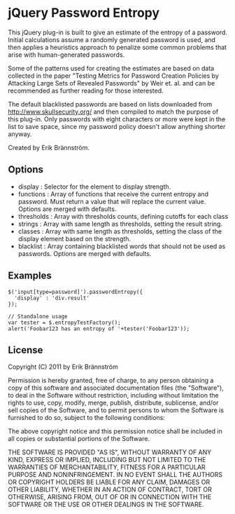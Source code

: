 jQuery Password Entropy
=======================

This jQuery plug-in is built to give an estimate of the entropy of a password.
Initial calculations assume a randomly generated password is used, and then
applies a heuristics approach to penalize some common problems that arise
with human-generated passwords.

Some of the patterns used for creating the estimates are based on data collected
in the paper "Testing Metrics for Password Creation Policies by Attacking Large 
Sets of Revealed Passwords" by Weir et. al. and can be recommended as further
reading for those interested.

The default blacklisted passwords are based on lists downloaded from
http://www.skullsecurity.org/ and then compiled to match the purpose of this
plug-in. Only passwords with eight characters or more were kept in the list 
to save space, since my password policy doesn't allow anything shorter anyway.

Created by Erik Brännström.


Options
-------

- display       : Selector for the element to display strength.
- functions     : Array of functions that receive the current entropy and password.
                  Must return a value that will replace the current value.
                  Options are merged with defaults.
- thresholds    : Array with thresholds counts, defining cutoffs for
                  each class
- strings       : Array with same length as thresholds, setting the result string.
- classes       : Array with same length as thresholds, setting the class of the 
                  display element based on the strength.
- blacklist     : Array containing blacklisted words that should not be used as
                  passwords. Options are merged with defaults.



Examples
-------

    $('input[type=password]').passwordEntropy({
      'display' : 'div.result'
    });

    // Standalone usage
    var tester = $.entropyTestFactory();
    alert('Foobar123 has an entropy of '+tester('Foobar123'));


License
-------
Copyright (C) 2011 by Erik Brännström

Permission is hereby granted, free of charge, to any person obtaining a copy
of this software and associated documentation files (the "Software"), to deal
in the Software without restriction, including without limitation the rights
to use, copy, modify, merge, publish, distribute, sublicense, and/or sell
copies of the Software, and to permit persons to whom the Software is
furnished to do so, subject to the following conditions:

The above copyright notice and this permission notice shall be included in
all copies or substantial portions of the Software.

THE SOFTWARE IS PROVIDED "AS IS", WITHOUT WARRANTY OF ANY KIND, EXPRESS OR
IMPLIED, INCLUDING BUT NOT LIMITED TO THE WARRANTIES OF MERCHANTABILITY,
FITNESS FOR A PARTICULAR PURPOSE AND NONINFRINGEMENT. IN NO EVENT SHALL THE
AUTHORS OR COPYRIGHT HOLDERS BE LIABLE FOR ANY CLAIM, DAMAGES OR OTHER
LIABILITY, WHETHER IN AN ACTION OF CONTRACT, TORT OR OTHERWISE, ARISING FROM,
OUT OF OR IN CONNECTION WITH THE SOFTWARE OR THE USE OR OTHER DEALINGS IN
THE SOFTWARE.
